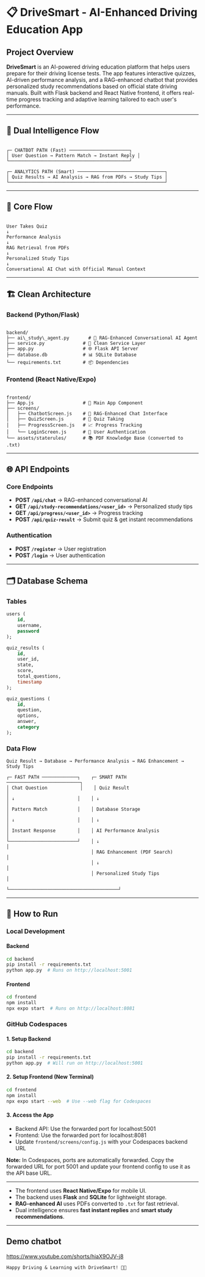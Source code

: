 
# 📋 DriveSmart - AI-Enhanced Driving Education App

## Project Overview

**DriveSmart** is an AI-powered driving education platform that helps users prepare for their driving license tests. The app features interactive quizzes, AI-driven performance analysis, and a RAG-enhanced chatbot that provides personalized study recommendations based on official state driving manuals. Built with Flask backend and React Native frontend, it offers real-time progress tracking and adaptive learning tailored to each user's performance.

---

## 🔄 Dual Intelligence Flow

```

┌─ CHATBOT PATH (Fast) ──────────────────────┐
│ User Question → Pattern Match → Instant Reply │
└────────────────────────────────────────────┘

┌─ ANALYTICS PATH (Smart) ────────────────────────────────┐
│ Quiz Results → AI Analysis → RAG from PDFs → Study Tips │
└─────────────────────────────────────────────────────────┘

```

---

## 🎯 Core Flow

```

User Takes Quiz
↓
Performance Analysis
↓
RAG Retrieval from PDFs
↓
Personalized Study Tips
↓
Conversational AI Chat with Official Manual Context

```

---

## 🏗️ Clean Architecture

### Backend (Python/Flask)

```

backend/
├── ai\_study\_agent.py       # 🤖 RAG-Enhanced Conversational AI Agent
├── service.py              # 🔧 Clean Service Layer
├── app.py                  # 🌐 Flask API Server
├── database.db             # 📊 SQLite Database
└── requirements.txt        # 📦 Dependencies

```

### Frontend (React Native/Expo)

```

frontend/
├── App.js                  # 📱 Main App Component
├── screens/
│   ├── ChatbotScreen.js    # 💬 RAG-Enhanced Chat Interface
│   ├── QuizScreen.js       # 📝 Quiz Taking
│   ├── ProgressScreen.js   # 📈 Progress Tracking
│   └── LoginScreen.js      # 🔐 User Authentication
└── assets/staterules/      # 📚 PDF Knowledge Base (converted to .txt)

````

---

## 🌐 API Endpoints

### Core Endpoints

- **POST `/api/chat`** → RAG-enhanced conversational AI  
- **GET `/api/study-recommendations/<user_id>`** → Personalized study tips  
- **GET `/api/progress/<user_id>`** → Progress tracking  
- **POST `/api/quiz-result`** → Submit quiz & get instant recommendations  

### Authentication

- **POST `/register`** → User registration  
- **POST `/login`** → User authentication  

---

## 🗂️ Database Schema

### Tables

```sql
users (
    id,
    username,
    password
);

quiz_results (
    id,
    user_id,
    state,
    score,
    total_questions,
    timestamp
);

quiz_questions (
    id,
    question,
    options,
    answer,
    category
);
````

### Data Flow

```
Quiz Result → Database → Performance Analysis → RAG Enhancement → Study Tips
```

```
┌─ FAST PATH ─────────────┐    ┌─ SMART PATH ───────────────────────────┐
│ Chat Question            │    │ Quiz Result                            │
│ ↓                       │    │ ↓                                      │
│ Pattern Match           │    │ Database Storage                       │
│ ↓                       │    │ ↓                                      │
│ Instant Response        │    │ AI Performance Analysis                │
└─────────────────────────┘    │ ↓                                      │
                               │ RAG Enhancement (PDF Search)           │
                               │ ↓                                      │
                               │ Personalized Study Tips                │
                               └────────────────────────────────────────┘
```

---

## 🚀 How to Run

### Local Development

#### Backend
```bash
cd backend
pip install -r requirements.txt
python app.py  # Runs on http://localhost:5001
```

#### Frontend
```bash
cd frontend
npm install
npx expo start  # Runs on http://localhost:8081
```

### GitHub Codespaces

#### 1. Setup Backend
```bash
cd backend
pip install -r requirements.txt
python app.py  # Will run on http://localhost:5001
```

#### 2. Setup Frontend (New Terminal)
```bash
cd frontend
npm install
npx expo start --web  # Use --web flag for Codespaces
```

#### 3. Access the App
- Backend API: Use the forwarded port for localhost:5001
- Frontend: Use the forwarded port for localhost:8081
- Update `frontend/screens/config.js` with your Codespaces backend URL

**Note:** In Codespaces, ports are automatically forwarded. Copy the forwarded URL for port 5001 and update your frontend config to use it as the API base URL.

---


* The frontend uses **React Native/Expo** for mobile UI.
* The backend uses **Flask** and **SQLite** for lightweight storage.
* **RAG-enhanced AI** uses PDFs converted to `.txt` for fast retrieval.
* Dual intelligence ensures **fast instant replies** and **smart study recommendations**.

---

## Demo chatbot
  https://www.youtube.com/shorts/hiaX9OJV-j8
 ```
Happy Driving & Learning with DriveSmart! 🚗💡
```


